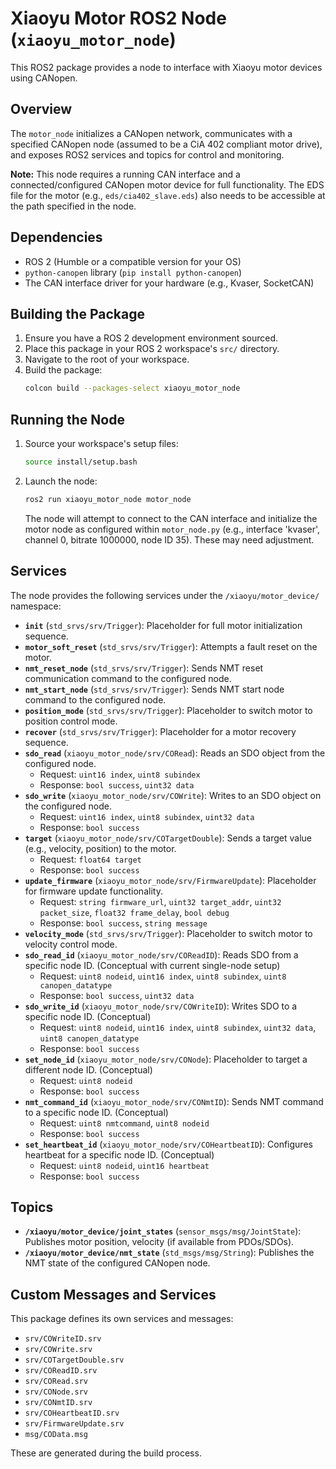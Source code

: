 # Xiaoyu Motor ROS2 Node (`xiaoyu_motor_node`)

This ROS2 package provides a node to interface with Xiaoyu motor devices using CANopen.

## Overview

The `motor_node` initializes a CANopen network, communicates with a specified CANopen node (assumed to be a CiA 402 compliant motor drive), and exposes ROS2 services and topics for control and monitoring.

**Note:** This node requires a running CAN interface and a connected/configured CANopen motor device for full functionality. The EDS file for the motor (e.g., `eds/cia402_slave.eds`) also needs to be accessible at the path specified in the node.

## Dependencies

*   ROS 2 (Humble or a compatible version for your OS)
*   `python-canopen` library (`pip install python-canopen`)
*   The CAN interface driver for your hardware (e.g., Kvaser, SocketCAN)

## Building the Package

1.  Ensure you have a ROS 2 development environment sourced.
2.  Place this package in your ROS 2 workspace's `src/` directory.
3.  Navigate to the root of your workspace.
4.  Build the package:
    ```bash
    colcon build --packages-select xiaoyu_motor_node
    ```

## Running the Node

1.  Source your workspace's setup files:
    ```bash
    source install/setup.bash
    ```
2.  Launch the node:
    ```bash
    ros2 run xiaoyu_motor_node motor_node
    ```
    The node will attempt to connect to the CAN interface and initialize the motor node as configured within `motor_node.py` (e.g., interface 'kvaser', channel 0, bitrate 1000000, node ID 35). These may need adjustment.

## Services

The node provides the following services under the `/xiaoyu/motor_device/` namespace:

*   **`init`** (`std_srvs/srv/Trigger`): Placeholder for full motor initialization sequence.
*   **`motor_soft_reset`** (`std_srvs/srv/Trigger`): Attempts a fault reset on the motor.
*   **`nmt_reset_node`** (`std_srvs/srv/Trigger`): Sends NMT reset communication command to the configured node.
*   **`nmt_start_node`** (`std_srvs/srv/Trigger`): Sends NMT start node command to the configured node.
*   **`position_mode`** (`std_srvs/srv/Trigger`): Placeholder to switch motor to position control mode.
*   **`recover`** (`std_srvs/srv/Trigger`): Placeholder for a motor recovery sequence.
*   **`sdo_read`** (`xiaoyu_motor_node/srv/CORead`): Reads an SDO object from the configured node.
    *   Request: `uint16 index`, `uint8 subindex`
    *   Response: `bool success`, `uint32 data`
*   **`sdo_write`** (`xiaoyu_motor_node/srv/COWrite`): Writes to an SDO object on the configured node.
    *   Request: `uint16 index`, `uint8 subindex`, `uint32 data`
    *   Response: `bool success`
*   **`target`** (`xiaoyu_motor_node/srv/COTargetDouble`): Sends a target value (e.g., velocity, position) to the motor.
    *   Request: `float64 target`
    *   Response: `bool success`
*   **`update_firmware`** (`xiaoyu_motor_node/srv/FirmwareUpdate`): Placeholder for firmware update functionality.
    *   Request: `string firmware_url`, `uint32 target_addr`, `uint32 packet_size`, `float32 frame_delay`, `bool debug`
    *   Response: `bool success`, `string message`
*   **`velocity_mode`** (`std_srvs/srv/Trigger`): Placeholder to switch motor to velocity control mode.
*   **`sdo_read_id`** (`xiaoyu_motor_node/srv/COReadID`): Reads SDO from a specific node ID. (Conceptual with current single-node setup)
    *   Request: `uint8 nodeid`, `uint16 index`, `uint8 subindex`, `uint8 canopen_datatype`
    *   Response: `bool success`, `uint32 data`
*   **`sdo_write_id`** (`xiaoyu_motor_node/srv/COWriteID`): Writes SDO to a specific node ID. (Conceptual)
    *   Request: `uint8 nodeid`, `uint16 index`, `uint8 subindex`, `uint32 data`, `uint8 canopen_datatype`
    *   Response: `bool success`
*   **`set_node_id`** (`xiaoyu_motor_node/srv/CONode`): Placeholder to target a different node ID. (Conceptual)
    *   Request: `uint8 nodeid`
    *   Response: `bool success`
*   **`nmt_command_id`** (`xiaoyu_motor_node/srv/CONmtID`): Sends NMT command to a specific node ID. (Conceptual)
    *   Request: `uint8 nmtcommand`, `uint8 nodeid`
    *   Response: `bool success`
*   **`set_heartbeat_id`** (`xiaoyu_motor_node/srv/COHeartbeatID`): Configures heartbeat for a specific node ID. (Conceptual)
    *   Request: `uint8 nodeid`, `uint16 heartbeat`
    *   Response: `bool success`

## Topics

*   **`/xiaoyu/motor_device/joint_states`** (`sensor_msgs/msg/JointState`): Publishes motor position, velocity (if available from PDOs/SDOs).
*   **`/xiaoyu/motor_device/nmt_state`** (`std_msgs/msg/String`): Publishes the NMT state of the configured CANopen node.

## Custom Messages and Services

This package defines its own services and messages:
*   `srv/COWriteID.srv`
*   `srv/COWrite.srv`
*   `srv/COTargetDouble.srv`
*   `srv/COReadID.srv`
*   `srv/CORead.srv`
*   `srv/CONode.srv`
*   `srv/CONmtID.srv`
*   `srv/COHeartbeatID.srv`
*   `srv/FirmwareUpdate.srv`
*   `msg/COData.msg`

These are generated during the build process.

